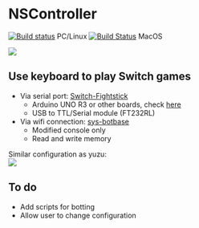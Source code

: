 # NSController
[![Build status](https://ci.appveyor.com/api/projects/status/ecv4u4e0x18w9qfc?svg=true)](https://ci.appveyor.com/project/wwwwwwzx/nscontroller) PC/Linux 
[![Build Status](https://travis-ci.com/wwwwwwzx/NSController.svg?branch=master)](https://travis-ci.com/wwwwwwzx/NSController)  MacOS  

![](https://i.imgur.com/8pNUC6B.png)
## Use keyboard to play Switch games
- Via serial port: [Switch-Fightstick](https://github.com/wwwwwwzx/Switch-Fightstick)  
  - Arduino UNO R3 or other boards, check [here](https://github.com/shinyquagsire23/Switch-Fightstick/blob/master/README.md)  
  - USB to TTL/Serial module (FT232RL)
- Via wifi connection: [sys-botbase](https://github.com/olliz0r/sys-botbase)  
  - Modified console only  
  - Read and write memory

Similar configuration as yuzu:  
![](https://i.imgur.com/UqwOnHz.png)
## To do
- Add scripts for botting
- Allow user to change configuration
